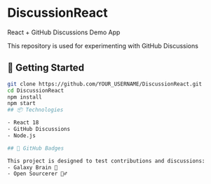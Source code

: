 # DiscussionReact

React + GitHub Discussions Demo App

This repository is used for experimenting with GitHub Discussions 

## 🚀 Getting Started

```bash
git clone https://github.com/YOUR_USERNAME/DiscussionReact.git
cd DiscussionReact
npm install
npm start
## 📦 Technologies

- React 18
- GitHub Discussions
- Node.js

## 🧠 GitHub Badges

This project is designed to test contributions and discussions:
- Galaxy Brain 🧠
- Open Sourcerer 🧙‍♂️
